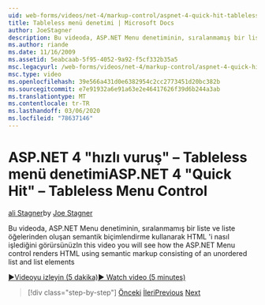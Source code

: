 ```yaml
---
uid: web-forms/videos/net-4/markup-control/aspnet-4-quick-hit-tableless-menu-control
title: Tableless menü denetimi | Microsoft Docs
author: JoeStagner
description: Bu videoda, ASP.NET Menu denetiminin, sıralanmamış bir liste ve liste öğelerinden oluşan semantik biçimlendirme kullanarak HTML 'i nasıl işlediğini görürsünüz
ms.author: riande
ms.date: 11/16/2009
ms.assetid: 5eabcaab-5f95-4052-9a92-f5cf332b35a5
msc.legacyurl: /web-forms/videos/net-4/markup-control/aspnet-4-quick-hit-tableless-menu-control
msc.type: video
ms.openlocfilehash: 39e566a431d0e6382954c2cc2773451d20bc382b
ms.sourcegitcommit: e7e91932a6e91a63e2e46417626f39d6b244a3ab
ms.translationtype: MT
ms.contentlocale: tr-TR
ms.lasthandoff: 03/06/2020
ms.locfileid: "78637146"
---
```

# <a name="aspnet-4-quick-hit--tableless-menu-control"></a><span data-ttu-id="8e879-103">ASP.NET 4 "hızlı vuruş" – Tableless menü denetimi</span><span class="sxs-lookup"><span data-stu-id="8e879-103">ASP.NET 4 "Quick Hit" – Tableless Menu Control</span></span>

<span data-ttu-id="8e879-104">[ali Stagner](https://github.com/JoeStagner)</span><span class="sxs-lookup"><span data-stu-id="8e879-104">by [Joe Stagner](https://github.com/JoeStagner)</span></span>

<span data-ttu-id="8e879-105">Bu videoda, ASP.NET Menu denetiminin, sıralanmamış bir liste ve liste öğelerinden oluşan semantik biçimlendirme kullanarak HTML 'i nasıl işlediğini görürsünüz</span><span class="sxs-lookup"><span data-stu-id="8e879-105">In this video you will see how the ASP.NET Menu control renders HTML using semantic markup consisting of an unordered list and list elements</span></span> 

[<span data-ttu-id="8e879-106">&#9654;Videoyu izleyin (5 dakika)</span><span class="sxs-lookup"><span data-stu-id="8e879-106">&#9654; Watch video (5 minutes)</span></span>](https://channel9.msdn.com/Blogs/ASP-NET-Site-Videos/aspnet-4-quick-hit-tableless-menu-control)

> [!div class="step-by-step"]
> <span data-ttu-id="8e879-107">[Önceki](aspnet-4-quick-hit-table-free-templated-controls.md)
> [İleri](aspnet-4-quick-hit-hidden-field-divs.md)</span><span class="sxs-lookup"><span data-stu-id="8e879-107">[Previous](aspnet-4-quick-hit-table-free-templated-controls.md)
[Next](aspnet-4-quick-hit-hidden-field-divs.md)</span></span>

